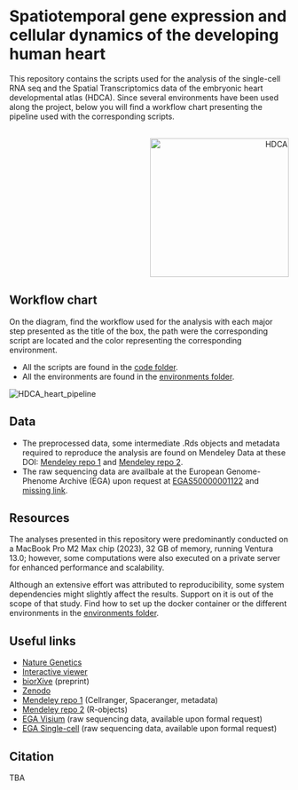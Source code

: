 # Spatiotemporal gene expression and cellular dynamics of the developing human heart

This repository contains the scripts used for the analysis of the single-cell RNA seq and the Spatial Transcriptomics data of the embryonic heart developmental atlas (HDCA). 
Since several environments have been used along the project, below you will find a workflow chart presenting the pipeline used with the corresponding scripts. 

<br>

<div align="right">
  <a href="https://hdca-sweden.scilifelab.se/" target="_blank">
  <img src="https://github.com/rmauron/HDCA_heart_dev/assets/92672952/5baae706-3452-49ad-a616-5cf34d768ad5" alt="HDCA" width="250">
  </a>
</div>



## Workflow chart
On the diagram, find the workflow used for the analysis with each major step presented as the title of the box, the path were the corresponding script are located and the color representing the corresponding environment.

- All the scripts are found in the [code folder](./code).
- All the environments are found in the [environments folder](./environments).

![HDCA_heart_pipeline](https://github.com/rmauron/HDCA_heart_dev/assets/92672952/5d2beacf-8f18-4474-bfc0-199f5d0c0041)


## Data
- The preprocessed data, some intermediate .Rds objects and metadata required to reproduce the analysis are found on Mendeley Data at these DOI: [Mendeley repo 1](https://data.mendeley.com/preview/fhtb99mdzd?a=27a510e3-60f7-40b9-968d-ecf1ca6b5ad1) and [Mendeley repo 2](https://data.mendeley.com/preview/w65jtfsvpr?a=2c7eb695-0a84-4bd7-98e8-e4be4e4ed831).
- The raw sequencing data are availbale at the European Genome-Phenome Archive (EGA) upon request at [EGAS50000001122](https://ega-archive.org/studies/EGAS50000001122) and [missing link](https://ega-archive.org/studies/EGAS50000001122).

## Resources
The analyses presented in this repository were predominantly conducted on a MacBook Pro M2 Max chip (2023), 32 GB of memory, running Ventura 13.0; however, some computations were also executed on a private server for enhanced performance and scalability.

Although an extensive effort was attributed to reproducibility, some system dependencies might slightly affect the results. Support on it is out of the scope of that study.
Find how to set up the docker container or the different environments in the [environments folder](./environments).

## Useful links
- [Nature Genetics](missing-link)
- [Interactive viewer](https://hdcaheart.serve.scilifelab.se/web/index.html)
- [biorXive](https://www.biorxiv.org/content/10.1101/2024.03.12.584577v3) (preprint)
- [Zenodo](https://zenodo.org/records/15912657)
- [Mendeley repo 1](https://data.mendeley.com/preview/fhtb99mdzd?a=27a510e3-60f7-40b9-968d-ecf1ca6b5ad1) (Cellranger, Spaceranger, metadata)
- [Mendeley repo 2](https://data.mendeley.com/preview/w65jtfsvpr?a=2c7eb695-0a84-4bd7-98e8-e4be4e4ed831) (R-objects)
- [EGA Visium](https://ega-archive.org/studies/EGAS50000001122) (raw sequencing data, available upon formal request)
- [EGA Single-cell](missing-link) (raw sequencing data, available upon formal request)

## Citation
TBA